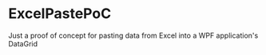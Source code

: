 # ExcelPastePoC

Just a proof of concept for pasting data from Excel into a WPF application's DataGrid
